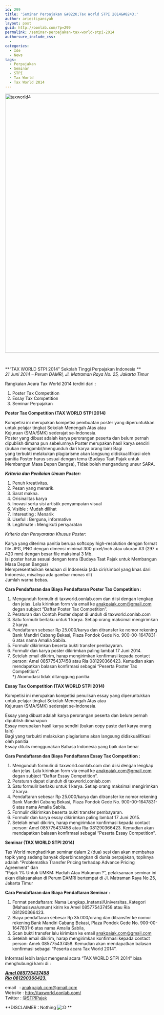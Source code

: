 ```yaml
---
id: 299
title: 'Seminar Perpajakan &#8220;Tax World STPI 2014&#8243;'
author: ariestiyansyah
layout: post
guid: http://oonlab.com/?p=299
permalink: /seminar-perpajakan-tax-world-stpi-2014
authorsure_include_css:
  - 
categories:
  - Ide
  - News
tags:
  - Perpajakan
  - Seminar
  - STPI
  - Tax World
  - Tax World 2014
---
```

[<img class="aligncenter size-large wp-image-304" src="http://oonlab.com/wp-content/uploads/2014/05/taxworld4-600x848.png" alt="taxworld4" width="600" height="848" />][1]

&nbsp;

**&#8220;TAX WORLD STPI 2014&#8243; Sekolah Tinggi Perpajakan Indonesia **  
*21 Juni 2014 &#8211; Perum DAMRI, Jl. Matraman Raya No. 25, Jakarta Timur*

Rangkaian Acara Tax World 2014 terdiri dari :  
1. Poster Tax Competition  
2. Essay Tax Competition  
3. Seminar Perpajakan

**Poster Tax Competition (TAX WORLD STPI 2014)**

Kompetisi ini merupakan kompetisi pembuatan poster yang diperuntukkan untuk pelajar tingkat Sekolah Menengah Atas atau Kejuruan (SMA/SMK) sederajat se-Indonesia.  
Poster yang dibuat adalah karya perorangan peserta dan belum pernah dipublish dimana pun sebelumnya Poster merupakan hasil karya sendiri (bukan mengambil/mengunduh dari karya orang lain) Bagi yang terbukti melakukan plagiarisme akan langsung didiskualifikasi oleh panitia Poster harus sesuai dengan tema (Budaya Taat Pajak untuk Membangun Masa Depan Bangsa), Tidak boleh mengandung unsur SARA.

***Kriteria dan Penilaian Umum Poster:***

  1. Penuh kreativitas.
  2. Pesan yang menarik.
  3. Sarat makna.
  4. Orisinalitas karya
  5. Inovasi serta sisi artistik penyampaian visual
  6. Visible : Mudah dilihat
  7. Interesting : Menarik
  8. Useful : Berguna, informative
  9. Legitimate : Mengikuti persyaratan

*Kriteria dan Persyaratan Khusus Poster:*

Karya yang diterima panitia berupa softcopy high-resolution dengan format file JPG, PNG dengan dimensi minimal 300 pixel/inch atau ukuran A3 (297 x 420 mm) dengan besar file maksimal 3 Mb.  
Isi poster harus sesuai dengan tema (Budaya Taat Pajak untuk Membangun Masa Depan Bangsa)  
Mempresentasikan keadaan di Indonesia (ada ciri/simbol yang khas dari Indonesia, misalnya ada gambar monas dll)  
Jumlah warna bebas.

**Cara Pendaftaran dan Biaya Pendaftaran Poster Tax Competition :**

1. Mengunduh formulir di taxworld.oonlab.com dan diisi dengan lengkap dan jelas. Lalu kirimkan form via email ke anakpajak.com@gmail.com degan subject “Daftar Poster Tax Competition”.  
2. Peraturan dan Contoh Poster dapat di unduh di taxworld.oonlab.com  
3. Satu formulir berlaku untuk 1 karya. Setiap orang maksimal mengirimkan 2 karya.  
4. Pendaftaran sebesar Rp 25.000/karya dan ditransfer ke nomor rekening Bank Mandiri Cabang Bekasi, Plaza Pondok Gede No. 900-00-1647831-6 atas nama Amalia Sabila.  
5. Formulir dikirimkan beserta bukti transfer pembayaran.  
6. Formulir dan karya poster dikirimkan paling lambat 17 Juni 2014.  
7. Setelah email dikirim, harap mengirimkan konfirmasi kepada contact person: Amel 085775437458 atau Ria 081290366423. Kemudian akan mendapatkan balasan konfirmasi sebagai “Peserta Poster Tax Competition”.  
*) Akomodasi tidak ditanggung panitia

**Essay Tax Competition (TAX WORLD STPI 2014)**

Kompetisi ini merupakan kompetisi penulisan essay yang diperuntukkan untuk pelajar tingkat Sekolah Menengah Atas atau Kejuruan (SMA/SMK) sederajat se-Indonesia.

Essay yang dibuat adalah karya perorangan peserta dan belum pernah dipublish dimanapun  
Essay merupakan hasil karya sendiri (bukan copy paste dari karya orang lain)  
Bagi yang terbukti melakukan plagiarisme akan langsung didiskualifikasi oleh panitia  
Essay ditulis menggunakan Bahasa Indonesia yang baik dan benar

**Cara Pendaftaran dan Biaya Pendaftaran Essay Tax Competition :**

1. Mengunduh formulir di taxworld.oonlab.com dan diisi dengan lengkap dan jelas. Lalu kirimkan form via email ke anakpajak.com@gmail.com degan subject “Daftar Essay Competition”.  
2. Peraturan dapat diunduh di taxworld.oonlab.com  
3. Satu formulir berlaku untuk 1 karya. Setiap orang maksimal mengirimkan 2 karya.  
4. Pendaftaran sebesar Rp 25.000/karya dan ditransfer ke nomor rekening Bank Mandiri Cabang Bekasi, Plaza Pondok Gede No. 900-00-1647831-6 atas nama Amalia Sabila.  
5. Formulir dikirimkan beserta bukti transfer pembayaran.  
6. Formulir dan karya essay dikirimkan paling lambat 17 Juni 2015.  
7. Setelah email dikirim, harap mengirimkan konfirmasi kepada contact person: Amel 085775437458 atau Ria 081290366423. Kemudian akan mendapatkan balasan konfirmasi sebagai “Peserta Essay Competition”.

**Seminar (TAX WORLD STPI 2014)**

Tax World menghadirkan seminar dalam 2 (dua) sesi dan akan membahas topik yang sedang banyak diperbincangkan di dunia perpajakan, topiknya adalah &#8220;Problematika Transfer Pricing terhadap Advance Pricing Agreement&#8221; dan  
&#8220;Pajak 1% Untuk UMKM: Hadiah Atau Hukuman ?&#8221;, pelaksanaan seminar ini akan dilaksanakan di Perum DAMRI bertempat di Jl. Matraman Raya No.25, Jakarta Timur

**Cara Pendaftaran dan Biaya Pendaftaran Seminar :**

1. Format pendaftaran: Nama Lengkap\_Instansi/Universitas\_Kategori (Mahasiswa/umum) kirim ke Amel 085775437458 atau Ria 081290366423.  
2. Biaya pendaftaran sebesar Rp 35.000/orang dan ditransfer ke nomor rekening Bank Mandiri Cabang Bekasi, Plaza Pondok Gede No. 900-00-1647831-6 atas nama Amalia Sabila,  
3. Scan bukti transfer lalu kirimkan ke email anakpajak.com@gmail.com  
4. Setelah email dikirim, harap mengirimkan konfirmasi kepada contact person: Amek 085775437458. Kemudian akan mendapatkan balasan konfirmasi sebagai “Peserta acara Tax World 2014”.

Informasi lebih lanjut mengenai acara &#8220;TAX WORLD STPI 2014&#8243; bisa menghubungi kami di :

<span style="text-decoration: underline;"><em><strong>Amel 085775437458 </strong></em></span>  
<span style="text-decoration: underline;"><em><strong>Ria 081290366423.</strong></em></span>

email   : <a href="mailto:anakpajak.com@gmail.com" target="_blank">anakpajak.com@gmail.com</a>  
Website : <a href="http://taxworld.oonlab.com/" target="_blank">http://taxworld.oonlab.com/</a>  
Twitter : <a title="SoulMateX is available on Firefox Marketplace" href="http://twitter.com/STPIPajak" target="_blank">@STPIPajak</a>

**DISCLAIMER : Nothing <img src="https://oonlab.com/wp-includes/images/smilies/icon_biggrin.gif" alt=":D" class="wp-smiley" /> **

 [1]: http://oonlab.com/wp-content/uploads/2014/05/taxworld4.png